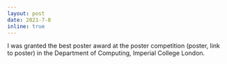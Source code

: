 ```yaml
---
layout: post
date: 2021-7-8
inline: true
---
```


I was granted the best poster award at the poster competition (poster, link to poster) in the Department of Computing, Imperial College London.
